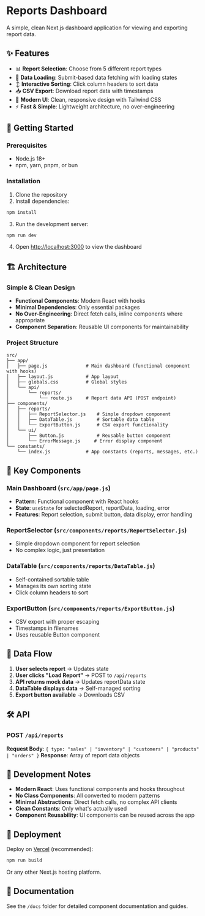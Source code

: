 # Reports Dashboard

A simple, clean Next.js dashboard application for viewing and exporting report data.

## ✨ Features

- 📊 **Report Selection**: Choose from 5 different report types
- 🔄 **Data Loading**: Submit-based data fetching with loading states
- ↕️ **Interactive Sorting**: Click column headers to sort data
- 📥 **CSV Export**: Download report data with timestamps
- 🎨 **Modern UI**: Clean, responsive design with Tailwind CSS
- ⚡ **Fast & Simple**: Lightweight architecture, no over-engineering

## 🚀 Getting Started

### Prerequisites
- Node.js 18+ 
- npm, yarn, pnpm, or bun

### Installation

1. Clone the repository
2. Install dependencies:
```bash
npm install
```

3. Run the development server:
```bash
npm run dev
```

4. Open [http://localhost:3000](http://localhost:3000) to view the dashboard

## 🏗️ Architecture

### Simple & Clean Design
- **Functional Components**: Modern React with hooks
- **Minimal Dependencies**: Only essential packages
- **No Over-Engineering**: Direct fetch calls, inline components where appropriate
- **Component Separation**: Reusable UI components for maintainability

### Project Structure
```
src/
├── app/
│   ├── page.js              # Main dashboard (functional component with hooks)
│   ├── layout.js            # App layout
│   ├── globals.css          # Global styles
│   └── api/
│       └── reports/
│           └── route.js     # Report data API (POST endpoint)
├── components/
│   ├── reports/
│   │   ├── ReportSelector.js    # Simple dropdown component
│   │   ├── DataTable.js         # Sortable data table
│   │   └── ExportButton.js      # CSV export functionality
│   └── ui/
│       ├── Button.js            # Reusable button component
│       └── ErrorMessage.js     # Error display component
└── constants/
    └── index.js             # App constants (reports, messages, etc.)
```

## 🎯 Key Components

### Main Dashboard (`src/app/page.js`)
- **Pattern**: Functional component with React hooks
- **State**: `useState` for selectedReport, reportData, loading, error
- **Features**: Report selection, submit button, data display, error handling

### ReportSelector (`src/components/reports/ReportSelector.js`)
- Simple dropdown component for report selection
- No complex logic, just presentation

### DataTable (`src/components/reports/DataTable.js`)
- Self-contained sortable table
- Manages its own sorting state
- Click column headers to sort

### ExportButton (`src/components/reports/ExportButton.js`)
- CSV export with proper escaping
- Timestamps in filenames
- Uses reusable Button component

## 🔄 Data Flow

1. **User selects report** → Updates state
2. **User clicks "Load Report"** → POST to `/api/reports`
3. **API returns mock data** → Updates reportData state
4. **DataTable displays data** → Self-managed sorting
5. **Export button available** → Downloads CSV

## 🛠️ API

### POST `/api/reports`
**Request Body**: `{ type: "sales" | "inventory" | "customers" | "products" | "orders" }`
**Response**: Array of report data objects

## 📝 Development Notes

- **Modern React**: Uses functional components and hooks throughout
- **No Class Components**: All converted to modern patterns
- **Minimal Abstractions**: Direct fetch calls, no complex API clients
- **Clean Constants**: Only what's actually used
- **Component Reusability**: UI components can be reused across the app

## 🚢 Deployment

Deploy on [Vercel](https://vercel.com) (recommended):

```bash
npm run build
```

Or any other Next.js hosting platform.

## 📖 Documentation

See the `/docs` folder for detailed component documentation and guides.
